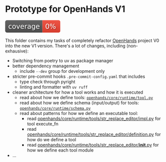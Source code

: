 # Prototype for OpenHands V1

[![Coverage](badges/coverage.svg)](./badges/coverage.svg)

This folder contains my tasks of completely refactor [OpenHands](https://github.com/All-Hands-AI/OpenHands) project V0 into the new V1 version. There's a lot of changes, including (non-exhausive):

- Switching from poetry to uv as package manager
- better dependency management
  - include `--dev` group for development only
- stricter pre-commit hooks `.pre-commit-config.yaml` that includes
  - type check through pyright
  - linting and formatter with `uv ruff`
- cleaner architecture for how a tool works and how it is executed
  - read about how we define tools: [`openhands/core/runtime/tool.py`](openhands/core/runtime/tool.py)
  - read about how we define schema (input/output) for tools: [`openhands/core/runtime/schema.py`](openhands/core/runtime/schema.py)
  - read about patterns for how we define an executable tool:
    - read [openhands/core/runtime/tools/str_replace_editor/impl.py](openhands/core/runtime/tools/str_replace_editor/impl.py) for tool execute_fn
    - read [openhands/core/runtime/tools/str_replace_editor/definition.py](openhands/core/runtime/tools/str_replace_editor/definition.py) for how do we define a tool
    - read [openhands/core/runtime/tools/str_replace_editor/__init__.py](openhands/core/runtime/tools/str_replace_editor/__init__.py) for how we define each tool module
- ...
